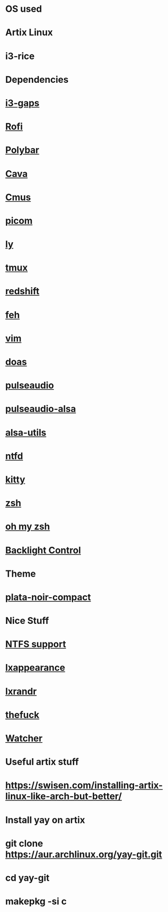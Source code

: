 # OS used
# Artix Linux
#
# i3-rice
# 
# Dependencies
#
# [i3-gaps](https://github.com/Airblader/i3)
# [Rofi](https://github.com/davatorium/rofi)
# [Polybar](https://github.com/polybar/polybar)
# [Cava](https://github.com/karlstav/cava)
# [Cmus](https://github.com/cmus/cmus)
# [picom](https://github.com/yshui/picom)
# [ly](https://github.com/fairyglade/ly)
# [tmux](https://github.com/tmux/tmux)
# [redshift](https://github.com/jonls/redshift)
# [feh](https://github.com/derf/feh)
# [vim](https://github.com/vim/vim)
# [doas](https://github.com/Duncaen/OpenDoas)
# [pulseaudio](https://archlinux.org/packages/?name=pulseaudio)
# [pulseaudio-alsa](https://archlinux.org/packages/?name=pulseaudio-alsa)
# [alsa-utils](https://archlinux.org/packages/?name=alsa-utils)
# [ntfd](https://github.com/kamek-pf/ntfd)
# [kitty](https://sw.kovidgoyal.net/kitty/)
# [zsh](https://wiki.archlinux.org/title/Zsh#Installation)
# [oh my zsh](https://github.com/ohmyzsh/ohmyzsh)
# [Backlight Control](https://aur.archlinux.org/packages/backlight_control)
#
# Theme
# [plata-noir-compact](https://aur.archlinux.org/packages/plata-theme)
#
# Nice Stuff
# [NTFS support](https://wiki.archlinux.org/title/NTFS-3G)
# [lxappearance](https://archlinux.org/packages/community/x86_64/lxappearance-gtk3/)
# [lxrandr](https://wiki.lxde.org/en/LXRandR)
# [thefuck](https://github.com/nvbn/thefuck)
# [Watcher](https://github.com/Waishnav/Watcher) 
# 
# Useful artix stuff
# https://swisen.com/installing-artix-linux-like-arch-but-better/
# Install yay on artix
# git clone https://aur.archlinux.org/yay-git.git
# cd yay-git
# makepkg -si c
# 
